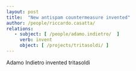 ```yaml
---
layout: post
title:  "New antispam countermeasure invented"
author: /people/riccardo.casatta/
relations:
   - subject: [ /people/adamo.indietro/  ]
     verb: invent
     object: [ /projects/tritasoldi/ ]
---
```


Adamo Indietro invented tritasoldi
